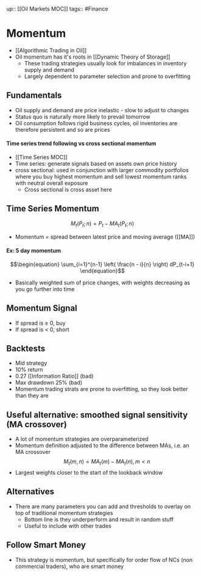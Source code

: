 up:: [[Oil Markets MOC]]
tags:: #Finance 
# Momentum
- [[Algorithmic Trading in Oil]]
- Oil momentum has it's roots in [[Dynamic Theory of Storage]]
	- These trading strategies usually look for imbalances in inventory supply and demand
	- Largely dependent to parameter selection and prone to overfitting
## Fundamentals
- Oil supply and demand are price inelastic - slow to adjust to changes
- Status quo is naturally more likely to prevail tomorrow
- Oil consumption follows rigid business cycles, oil inventories are therefore persistent and so are prices
#### Time series trend following vs cross sectional momentum
- [[Time Series MOC]]
- Time series: generate signals based on assets own price history
- cross sectional: used in conjunction with larger commodity portfolios where you buy highest momentum and sell lowest momentum ranks with neutral overall exposure
	- Cross sectional is cross asset here
## Time Series Momentum
$$M_t(P_t;n)=P_t-MA_t(P_t;n)$$
- Momentum = spread between latest price and moving average ([[MA]])
#### Ex: 5 day momentum
$$\begin{equation} \sum_{i=1}^{n-1} \left( \frac{n - i}{n} \right) dP_{t-i+1} \end{equation}$$
- Basically weighted sum of price changes, with weights decreasing as you go further into time
## Momentum Signal
- If spread is $\geq$ 0, buy
- If spread is < 0, short

## Backtests
- Mid strategy
- 10% return
- 0.27 [[Information Ratio]] (bad)
- Max drawdown 25% (bad)
- Momentum trading strats are prone to overfitting, so they look better than they are

## Useful alternative: smoothed signal sensitivity (MA crossover)
- A lot of momentum strategies are overparameterized
- Momentum definition adjusted to the difference between MAs, i.e. an MA crossover
$$M_t(m,n)=MA_t(m)-MA_t(n),m<n$$
- Largest weights closer to the start of the lookback window
## Alternatives
- There are many parameters you can add and thresholds to overlay on top of traditional momentum strategies
	- Bottom line is they underperform and result in random stuff
	- Useful to include with other trades
## Follow Smart Money
- This strategy is momentum, but specifically for order flow of NCs (non commercial traders), who are smart money